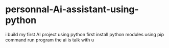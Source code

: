 # personnal-Ai-assistant-using-python
i build my first AI project using python
first install  python modules using pip command 
run program the ai is talk with u 
